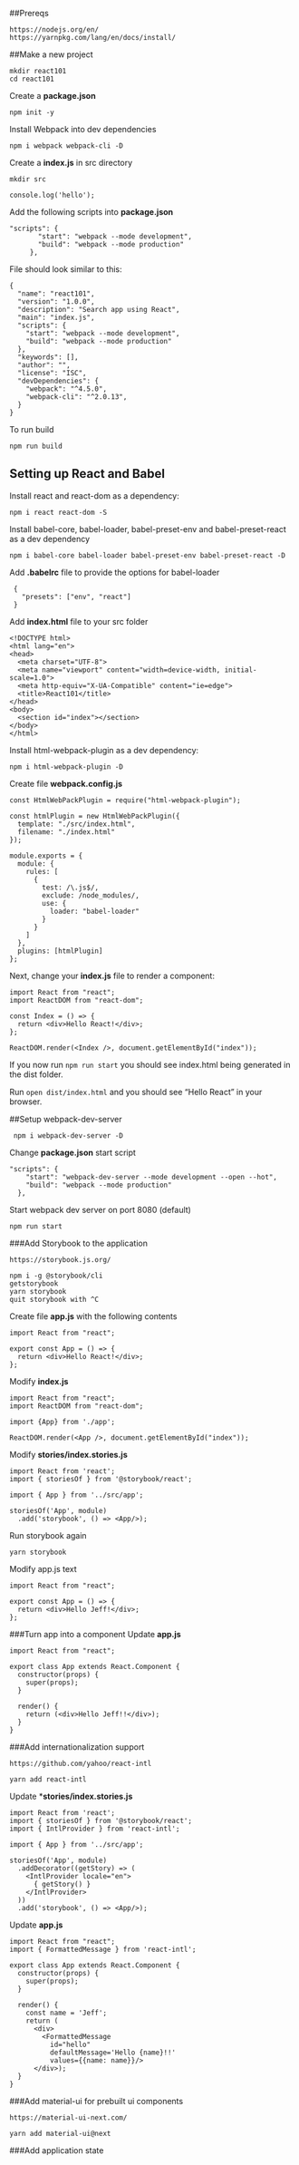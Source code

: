 ##Prereqs 
```
https://nodejs.org/en/
https://yarnpkg.com/lang/en/docs/install/
```

##Make a new project

```
mkdir react101
cd react101 
```

Create a **package.json**

```
npm init -y
```

Install Webpack into dev dependencies

```
npm i webpack webpack-cli -D
```

Create a **index.js** in src directory
```
mkdir src
```

```
console.log('hello');
```

Add the following scripts into **package.json**

```
"scripts": {
       "start": "webpack --mode development",
       "build": "webpack --mode production"
     },
```     

File should look similar to this:
``` 
{
  "name": "react101",
  "version": "1.0.0",
  "description": "Search app using React",
  "main": "index.js",
  "scripts": {
    "start": "webpack --mode development",
    "build": "webpack --mode production"
  },
  "keywords": [],
  "author": "",
  "license": "ISC",
  "devDependencies": {
    "webpack": "^4.5.0",
    "webpack-cli": "^2.0.13",
  }
}
```

To run build
``` 
npm run build
```

## Setting up React and Babel

Install react and react-dom as a dependency:

``` 
npm i react react-dom -S
```

Install babel-core, babel-loader, babel-preset-env and babel-preset-react as a dev dependency

``` 
npm i babel-core babel-loader babel-preset-env babel-preset-react -D
```


Add **.babelrc** file to provide the options for babel-loader

```
 {
   "presets": ["env", "react"]
 }
```

Add **index.html** file to your src folder

``` 
<!DOCTYPE html>
<html lang="en">
<head>
  <meta charset="UTF-8">
  <meta name="viewport" content="width=device-width, initial-scale=1.0">
  <meta http-equiv="X-UA-Compatible" content="ie=edge">
  <title>React101</title>
</head>
<body>
  <section id="index"></section>
</body>
</html>
```

Install html-webpack-plugin as a dev dependency:

``` 
npm i html-webpack-plugin -D
```

Create file **webpack.config.js**

``` 
const HtmlWebPackPlugin = require("html-webpack-plugin");

const htmlPlugin = new HtmlWebPackPlugin({
  template: "./src/index.html",
  filename: "./index.html"
});

module.exports = {
  module: {
    rules: [
      {
        test: /\.js$/,
        exclude: /node_modules/,
        use: {
          loader: "babel-loader"
        }
      }
    ]
  },
  plugins: [htmlPlugin]
};
```

Next, change your **index.js** file to render a component:

``` 
import React from "react";
import ReactDOM from "react-dom";

const Index = () => {
  return <div>Hello React!</div>;
};

ReactDOM.render(<Index />, document.getElementById("index"));
```



If you now run ```npm run start``` you should see index.html being generated in the dist folder.

Run ```open dist/index.html``` and you should see “Hello React” in your browser.

##Setup webpack-dev-server
```
 npm i webpack-dev-server -D
```

Change **package.json** start script 

``` 
"scripts": {
    "start": "webpack-dev-server --mode development --open --hot",
    "build": "webpack --mode production"
  },
```

Start webpack dev server on port 8080 (default)
``` 
npm run start
```

###Add Storybook to the application
``` 
https://storybook.js.org/
```

```
npm i -g @storybook/cli
getstorybook
yarn storybook
quit storybook with ^C
```


Create file **app.js** with the following contents

``` 
import React from "react";

export const App = () => {
  return <div>Hello React!</div>;
};
```

Modify **index.js** 
``` 
import React from "react";
import ReactDOM from "react-dom";

import {App} from './app';

ReactDOM.render(<App />, document.getElementById("index"));
```

Modify **stories/index.stories.js** 
``` 
import React from 'react';
import { storiesOf } from '@storybook/react';

import { App } from '../src/app';

storiesOf('App', module)
  .add('storybook', () => <App/>);
```

Run storybook again
``` 
yarn storybook
```

Modify app.js text
```
import React from "react";

export const App = () => {
  return <div>Hello Jeff!</div>;
};
```

###Turn app into a component
Update **app.js**

```
import React from "react";

export class App extends React.Component {
  constructor(props) {
    super(props);
  }

  render() {
    return (<div>Hello Jeff!!</div>);
  }
}
```

###Add internationalization support
```
https://github.com/yahoo/react-intl
```

``` 
yarn add react-intl 
```

Update ***stories/index.stories.js**
``` 
import React from 'react';
import { storiesOf } from '@storybook/react';
import { IntlProvider } from 'react-intl';

import { App } from '../src/app';

storiesOf('App', module)
  .addDecorator((getStory) => (
    <IntlProvider locale="en">
      { getStory() }
    </IntlProvider>
  ))
  .add('storybook', () => <App/>);

```

Update **app.js**
``` 
import React from "react";
import { FormattedMessage } from 'react-intl';

export class App extends React.Component {
  constructor(props) {
    super(props);
  }

  render() {
    const name = 'Jeff';
    return (
      <div>
        <FormattedMessage
          id="hello"
          defaultMessage='Hello {name}!!'
          values={{name: name}}/>
      </div>);
  }
}
```

###Add material-ui for prebuilt ui components
``` 
https://material-ui-next.com/
```
```
yarn add material-ui@next
```

###Add application state
